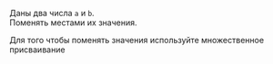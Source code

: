 Даны два числа `a` и `b`.  
Поменять местами их значения.

<div class="hint">
  Для того чтобы поменять значения используйте множественное присваивание
</div>
